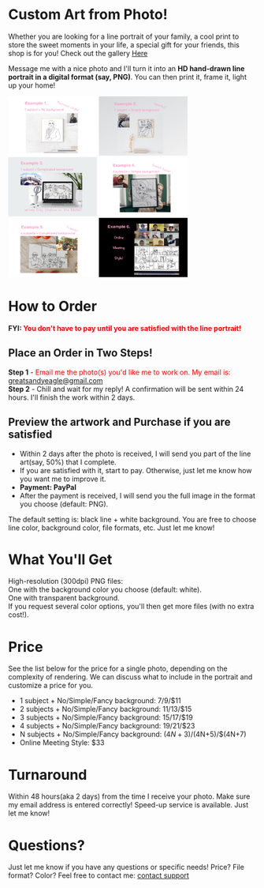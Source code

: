 # <span style="color:fdf485"> Custom Art from Photo! </span>

Whether you are looking for a line portrait of your family, a cool print to store the sweet moments in your life, a special gift for your friends, this shop is for you! Check out the gallery [Here](https://jekyllrb.com/)

Message me with a nice photo and I'll turn it into an **HD hand-drawn line portrait in a digital format (say, PNG)**. You can then print it, frame it, light up your home!


<div class="image-row">
			<div class="image-set">
				<a class="example-image-link" href="./gallery/ex1.jpg" data-lightbox="example-set" title="Click the right/left side to move forward/backward."><img class="example-image" src="./gallery/ex1.jpg" alt="Example 1" width="180" height="120"/></a>
				<a class="example-image-link" href="./gallery/ex2.jpg" data-lightbox="example-set" title="Click the right/left side to move forward/backward."><img class="example-image" src="./gallery/ex2.jpg" alt="Example 2" width="180" height="120"/></a>
				<a class="example-image-link" href="./gallery/ex3.jpg" data-lightbox="example-set" title="Click the right/left side to move forward/backward."><img class="example-image" src="./gallery/ex3.jpg" alt="Example 3" width="180" height="120"/></a>
				<a class="example-image-link" href="./gallery/ex4.jpg" data-lightbox="example-set" title="Click the right/left side to move forward/backward."><img class="example-image" src="./gallery/ex4.jpg" alt="Example 4" width="180" height="120"/></a>
				<a class="example-image-link" href="./gallery/ex5.jpg" data-lightbox="example-set" title="Click the right/left side to move forward/backward."><img class="example-image" src="./gallery/ex5.jpg" alt="Example 5" width="180" height="120"/></a>
				<a class="example-image-link" href="./gallery/ex6.jpg" data-lightbox="example-set" title="Click the right/left side to move forward/backward."><img class="example-image" src="./gallery/ex6.jpg" alt="Example 6" width="180" height="120"/></a>
			</div>
</div>
    

# <span style="color:fdf485"> How to Order </span>

**FYI: <span style="color:red">You don't have to pay until you are satisfied with the line portrait!</span>**

## <span style="color:fdf485"> Place an Order in Two Steps! </span>

**Step 1** - <span style="color:red"> Email me the photo(s) you'd like me to work on. My email is: greatsandyeagle@gmail.com </span>  
**Step 2** - Chill and wait for my reply! A confirmation will be sent within 24 hours. I'll finish the work within 2 days.    

## <span style="color:fdf485"> Preview the artwork and Purchase if you are satisfied </span>
- Within 2 days after the photo is received, I will send you part of the line art(say, 50%) that I complete.    
- If you are satisfied with it, start to pay. Otherwise, just let me know how you want me to improve it.    
- **Payment: PayPal**
- After the payment is received, I will send you the full image in the format you choose (default: PNG).

The default setting is: black line + white background. You are free to choose line color, background color, file formats, etc. Just let me know!

# <span style="color:fdf485"> What You'll Get </span>
High-resolution (300dpi) PNG files:   
One with the background color you choose (default: white).    
One with transparent background.     
If you request several color options, you'll then get more files (with no extra cost!).

# <span style="color:fdf485"> Price </span>
See the list below for the price for a single photo, depending on the complexity of rendering. We can discuss what to include in the portrait and customize a price for you.   
- 1 subject + No/Simple/Fancy background: $7/$9/$11
- 2 subjects + No/Simple/Fancy background: $11/$13/$15
- 3 subjects + No/Simple/Fancy background: $15/$17/$19
- 4 subjects + No/Simple/Fancy background: $19/$21/$23
- N subjects + No/Simple/Fancy background: $(4N+3)/$(4N+5)/$(4N+7)
- Online Meeting Style: $33

# <span style="color:fdf485"> Turnaround </span>
Within 48 hours(aka 2 days) from the time I receive your photo. Make sure my email address is entered correctly!
Speed-up service is available. Just let me know!

# <span style="color:fdf485"> Questions? </span>
Just let me know if you have any questions or specific needs! Price? File format? Color? Feel free to contact me:
[contact support](https://github.com/contact)


<!-- ```markdown
[Link](url) and ![Image](src)
``` -->
